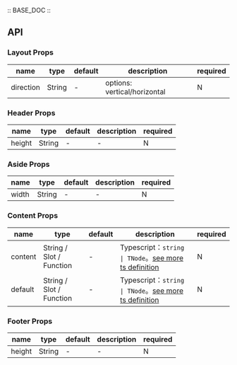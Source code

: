 :: BASE_DOC ::

## API

### Layout Props

name | type | default | description | required
-- | -- | -- | -- | --
direction | String | - | options: vertical/horizontal | N


### Header Props

name | type | default | description | required
-- | -- | -- | -- | --
height | String | - | \- | N


### Aside Props

name | type | default | description | required
-- | -- | -- | -- | --
width | String | - | \- | N


### Content Props

name | type | default | description | required
-- | -- | -- | -- | --
content | String / Slot / Function | - | Typescript：`string \| TNode`。[see more ts definition](https://github.com/Tencent/tdesign-vue/blob/develop/src/common.ts) | N
default | String / Slot / Function | - | Typescript：`string \| TNode`。[see more ts definition](https://github.com/Tencent/tdesign-vue/blob/develop/src/common.ts) | N


### Footer Props

name | type | default | description | required
-- | -- | -- | -- | --
height | String | - | \- | N
